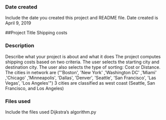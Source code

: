 ### Date created
Include the date you created this project and README file.
Date created is April 9, 2019

##Project Title
Shipping costs

### Description
Describe what your project is about and what it does
The project computes shipping costs based on two criteria.
The user selects the starting city and destination city. The user also selects the type of sorting: Cost or Distance.
The cities in network are ("'Boston', 'New York' ,'Washington DC' ,'Miami' ,'Chicago' ,'Minneapolis', 'Dallas', 'Denver', 'Seattle', 'San Francisco', 'Las Vegas', 'Los Angeles'")
3 cities are classified as west coast (Seattle, San Francisco, and Los Angeles)

### Files used
Include the files used
Dijkstra’s algorithm.py
